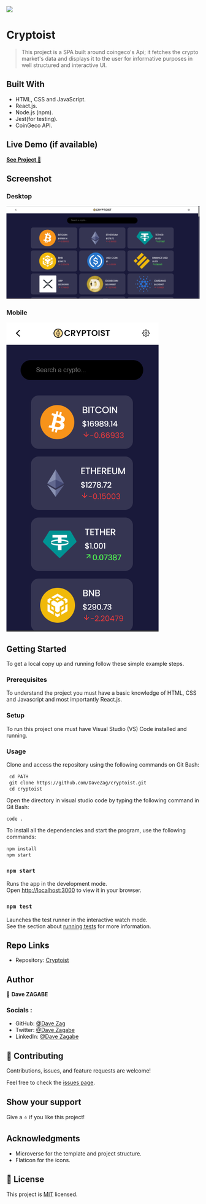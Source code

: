 ![](https://img.shields.io/badge/Microverse-blueviolet)

# Cryptoist

> This project is a SPA built around coingeco's Api; it fetches the crypto market's data and displays it to the user for informative purposes in well structured and interactive UI.

## Built With

- HTML, CSS and JavaScript.
- React.js.
- Node.js (npm).
- Jest(for testing).
- CoinGeco API.

## Live Demo (if available)

[**See Project 🚀**](https://)

## Screenshot

### Desktop

![Preview](./preview/previewDesk.png)

### Mobile

![Preview](./preview/previewMob.png)

## Getting Started

To get a local copy up and running follow these simple example steps.

### Prerequisites

To understand the project you must have a basic knowledge of HTML, CSS and Javascript and most importantly React.js.

### Setup

To run this project one must have Visual Studio (VS) Code installed and running.

### Usage

Clone and access the repository using the following commands on Git Bash:

```
 cd PATH
 git clone https://github.com/DaveZag/cryptoist.git
 cd cryptoist
```

Open the directory in visual studio code by typing the following command in Git Bash:

```
code .
```

To install all the dependencies and start the program, use the following commands:

```
npm install
npm start
```

### `npm start`

Runs the app in the development mode.\
Open [http://localhost:3000](http://localhost:3000) to view it in your browser.

### `npm test`

Launches the test runner in the interactive watch mode.\
See the section about [running tests](https://facebook.github.io/create-react-app/docs/running-tests) for more information.

## Repo Links

- Repository: [Cryptoist](https://github.com/DaveZag/cryptoist)

## Author

👤 **Dave ZAGABE**

### Socials :

- GitHub: [@Dave Zag](https://github.com/DaveZag)
- Twitter: [@Dave Zagabe](https://twitter.com/davezagabe2)
- LinkedIn: [@Dave Zagabe](https://www.linkedin.com/in/dave-zagabe)

## 🤝 Contributing

Contributions, issues, and feature requests are welcome!

Feel free to check the [issues page](../../issues/).

## Show your support

Give a ⭐️ if you like this project!

## Acknowledgments

- Microverse for the template and project structure.
- Flaticon for the icons.

## 📝 License

This project is [MIT](./LICENSE) licensed.
